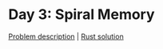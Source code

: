 # Day 3: Spiral Memory

[Problem description](https://adventofcode.com/2017/day/3) | [Rust solution](./mod.rs)
